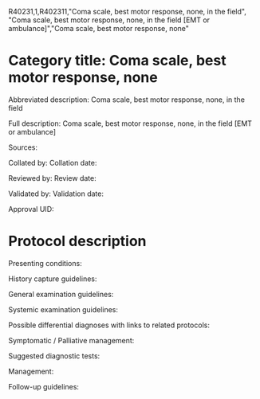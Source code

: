 R40231,1,R402311,"Coma scale, best motor response, none, in the field", "Coma scale, best motor response, none, in the field [EMT or ambulance]","Coma scale, best motor response, none"
# Category title: Coma scale, best motor response, none

Abbreviated description: Coma scale, best motor response, none, in the field

Full description: Coma scale, best motor response, none, in the field [EMT or ambulance]

Sources:

Collated by:
Collation date:

Reviewed by:
Review date:

Validated by:
Validation date:

Approval UID:

# Protocol description

Presenting conditions:

History capture guidelines:

General examination guidelines:

Systemic examination guidelines:

Possible differential diagnoses with links to related protocols:

Symptomatic / Palliative management:

Suggested diagnostic tests:

Management:

Follow-up guidelines:
